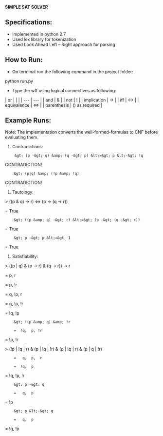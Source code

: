 **SIMPLE SAT SOLVER**

## Specifications:

- Implemented in python 2.7
- Used lex library for tokenization
- Used Look Ahead Left – Right approach for parsing

## How to Run:

- On terminal run the following command in the project folder:

python run.py

- Type the wff using logical connectives as following:

| or | | |
| --- | --- |
| and | &amp; |
| not | ! |
| implication | -&gt; |
| iff | &lt;-&gt; |
| equivalence | &lt;=&gt; |
| parenthesis | () as required |

## Example Runs:

Note: The implementation converts the well-formed-formulas to CNF before evaluating them.

1. Contradictions:

        &gt; (p -&gt; q) &amp; (q -&gt; p) &lt;=&gt; p &lt;-&gt; !q

 CONTRADICTION!

        &gt; (p|q) &amp; (!p &amp; !q)

 CONTRADICTION!

1. Tautology:

&gt; ((p &amp; q) -&gt; r) &lt;=&gt; (p -&gt; (q -&gt; r))

=  True

        &gt; ((p &amp; q) -&gt; r) &lt;=&gt; (p -&gt; (q -&gt; r))

=  True

        &gt; p -&gt; p &lt;=&gt; 1

=  True

1. Satisfiability:

&gt; ((p | q) &amp; (p -&gt; r) &amp; (q -&gt; r)) -&gt; r

=   p,  r

=   p, !r

=   q, !p,  r

=   q, !p, !r

=  !q, !p

        &gt; !(p &amp; q) &amp; !r

        =  !q,  p, !r

=  !p, !r

&gt; (!p | !q | r) &amp; (p | !q | !r) &amp; (p | !q | r) &amp; (p | q | !r)

        =   q,  p,  r

        =  !q,  p

=  !q, !p, !r

        &gt; p -&gt; q

        =   q,  p

=  !p

        &gt; p &lt;-&gt; q

        =   q,  p

=  !q, !p
